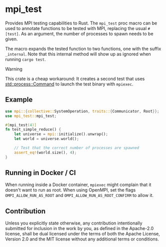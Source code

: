 # mpi_test

Provides MPI testing capabilities to Rust. The `mpi_test` proc macro can be used to annotate functions to be tested with MPI, replacing the usual `#[test]`. As an argument, the number of processes to spawn needs to be given.

The macro expands the tested function to two functions, one with the suffix `_internal`. Note that this internal method will show up as ignored when running `cargo test`.

> [!WARNING]
> This crate is a cheap workaround: It creates a second test that uses [std::process::Command](https://doc.rust-lang.org/std/process/struct.Command.html) to launch the test binary with `mpiexec`.

## Example
```rust
use mpi::{collective::SystemOperation, traits::{Communicator, Root}};
use mpi_test::mpi_test;

#[mpi_test(4)]
fn test_simple_reduce() {
    let universe = mpi::initialize().unwrap();
    let world = universe.world();

    // Test that the correct number of processes are spawned
    assert_eq!(world.size(), 4);
}
```

## Running in Docker / CI
When running inside a Docker container, `mpiexec` might complain that it doesn't want to run as root. When using OpenMPI, set the flags `OMPI_ALLOW_RUN_AS_ROOT` and `OMPI_ALLOW_RUN_AS_ROOT_CONFIRM` to allow it.

## Contribution

Unless you explicitly state otherwise, any contribution intentionally submitted for inclusion in the work by you, as defined in the Apache-2.0 license, shall be dual licensed under the terms of both the Apache License, Version 2.0 and the MIT license without any additional terms or conditions.
